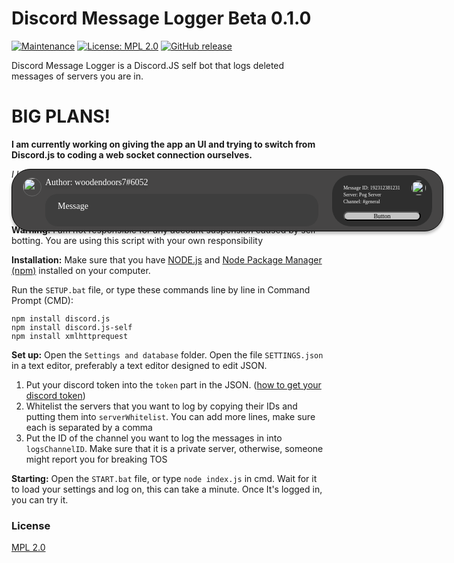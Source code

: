 # Discord Message Logger Beta 0.1.0

[![Maintenance](https://img.shields.io/badge/Maintained%3F-yes-green.svg)](https://GitHub.com/woodendoors7/DiscordMessageLogger/graphs/commit-activity)
[![License: MPL 2.0](https://img.shields.io/badge/License-MPL%202.0-brightgreen.svg)](https://opensource.org/licenses/MPL-2.0)
[![GitHub release](https://img.shields.io/badge/Version-0.1.0-blue)](https://GitHub.com/woodendoors7/DiscordMessageLogger/releases/)

Discord Message Logger is a Discord.JS self bot that logs deleted messages of servers you are in.

# BIG PLANS!

**I am currently working on giving the app an UI and trying to switch from Discord.js to coding a web socket connection ourselves.**

<div class="topDiv"> <img class="profileImg" src="https://cdn.discordapp.com/avatars/427861168284106762/5913153f6f32c41cafd25246d2f44d64.png?size=4096" alt=""> <div class="textDiv"> <p class="textPar">Message</p></div><div class="serverBack"></div><img src="https://cdn.discordapp.com/emojis/814655058385436672.png?v=1" class="serverImg"></img> <p class="authorName">Author: woodendoors7#6052</p><p class="serverChannel">Channel: #general</p><p class="serverName">Server: Pog Server</p><p class="messageID">Message ID: 192312381231</p><form action="https://youtu.be/dQw4w9WgXcQ"> <button class="buttonServer" type="submit">Button</button> </form></div><style>@font-face{font-family: "Whitney"; src: url("https://cdn.discordapp.com/attachments/808366944830619669/890323968224018472/whitneybook.otf");}.authorName{position: absolute; width: 278px; height: 23px; left: 53px; top: 13px; margin-top: 0%; font-family: Whitney; font-style: normal; font-weight: 500; font-size: 14px; line-height: 16px; color: #FFFFFF; text-shadow: 0px 4px 4px rgba(0, 0, 0, 0.25);}.buttonServer{position: absolute; width: 124px; height: 15px; left: 530px; top: 67px; font-family: Whitney; background: #C4C4C4; border-radius: 30px; font-size: 10px; padding: 0;}.messageID{position: absolute; width: 124px; height: 11px; left: 530px; top: 17px; font-family: Whitney; font-style: normal; font-weight: 500; font-size: 8px; line-height: 9px; color: #FFFFFF;}.serverName{position: absolute; width: 200px; height: 9px; left: 530px; top: 28px; font-family: Whitney; font-style: normal; font-weight: 500; font-size: 8px; line-height: 9px; color: #FFFFFF;}.serverChannel{position: absolute; width: 200px; height: 9px; left: 530px; top: 39px; font-family: Whitney; font-style: normal; font-weight: 500; font-size: 8px; line-height: 9px; color: #FFFFFF;}.serverBack{position: absolute; width: 160px; height: 82px; left: 512px; top: 9px; background: #2E2E2E; border-radius: 30px;}.serverDiv{position: absolute; width: 160px; height: 82px; left: 512px; top: 9px;}.serverImg{position: absolute; width: 23px; height: 23px; left: 639px; top: 18px; background: url(ca8f095b0f8a458ccec03ba6228a9f7c.png); border-radius: 71px;}</style><style>.profileImg{position: absolute; width: 30px; height: 30px; left: 17px; top: 13px; background: url(5913153f6f32c41cafd25246d2f44d64.png); border: 1px solid #666666; box-sizing: border-box; border-radius: 26px;}.textPar{position: absolute; width: 400px; height: 32px; left: 20px; top: 5px; margin-top: 7px; font-family: Whitney; font-style: normal; font-weight: 500; font-size: 14px; line-height: 16px; color: #FFFFFF;}.textDiv{position: absolute; width: 437px; height: 52px; left: 53px; top: 39px; background: #3E3E3E; border-radius: 20px;}.topDiv{position: absolute; width: 691px; height: 100px; /*left: 65px; top: 138px;*/ background: #464545; border: 1px solid #000000; box-sizing: border-box; box-shadow: 0px 4px 4px rgba(0, 0, 0, 0.25); border-radius: 30px;}</style>

*I kinda dislike CSS so I helped myself with Figma*


## How to use

**Warning:** I am not responsible for any account suspension caused by self-botting.
You are using this script with your own responsibility

**Installation:**
Make sure that you have [NODE.js](https://nodejs.org) and [Node Package Manager (npm)](https://nodejs.org) installed on your computer.

Run the `SETUP.bat` file, or type these commands line by line in Command Prompt (CMD):
```
npm install discord.js
npm install discord.js-self
npm install xmlhttprequest
```
**Set up:** Open the `Settings and database` folder. Open the file `SETTINGS.json` in a text editor, preferably a text editor designed to edit JSON.

1. Put your discord token into the `token` part in the JSON. ([how to get your discord token]())
2. Whitelist the servers that you want to log by copying their IDs and putting them into `serverWhitelist`. You can add more lines, make sure each is separated by a comma
3. Put the ID of the channel you want to log the messages in into `logsChannelID`. Make sure that it is a private server, otherwise, someone might report you for breaking TOS


**Starting:** Open the `START.bat` file, or type `node index.js` in cmd. Wait for it to load your settings and log on, this can take a minute. Once It's logged in, you can try it. 




### License
[MPL 2.0](https://choosealicense.com/licenses/mpl-2.0/)

